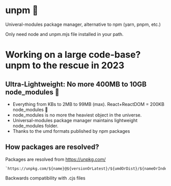 # unpm 🎉
Univeral-modules package manager, alternative to npm (yarn, pnpm, etc.)

Only need node and unpm.mjs file installed in your path.

# Working on a large code-base? unpm to the rescue in 2023

## Ultra-Lightweight: No more 400MB to 10GB node_modules 🤯

+ Everything from KBs to 2MB to 99MB (max).  React+ReactDOM = 200KB node_modules 🤯
+ node_modules is no more the heaviest object in the universe.
+ Universal-modules package manager maintains lightweight node_modules folder.
+ Thanks to the umd formats published by npm packages

## How packages are resolved?

Packages are resolved from https://unpkg.com/

```
`https://unpkg.com/${name}@${versionOrLatest}/${umdOrDist}/${nameOrIndex}${productionMin}.${jsOrMjsOrCjs}`
```

Backwards compatibility with .cjs files
